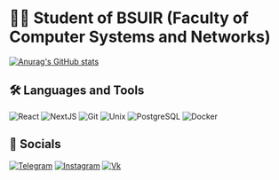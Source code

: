 # 👨‍💻 Student of BSUIR (Faculty of Computer Systems and Networks)

[![Anurag's GitHub stats](https://github-readme-stats-git-masterrstaa-rickstaa.vercel.app/api?username=kostyabet&count_private=true&&hide=issues,contribs&show_icons=true&bg_color=090909&hide_border=true&title_color=dedede&text_color=5465e8&icon_color=db7979)](https://github.com/kostyabet)

## 🛠️ Languages and Tools

![React](https://img.shields.io/badge/-React-090909?style=for-the-badge&logo=react&logoColor=blue)
![NextJS](https://img.shields.io/badge/next.js-000000?style=for-the-badge&logo=nextdotjs&logoColor=white)
![Git](https://img.shields.io/badge/-Git-090909?style=for-the-badge&logo=git&logoColor=red)
![Unix](https://img.shields.io/badge/-unix-090909?style=for-the-badge&logo=ubuntu&logoColor=orange)
![PostgreSQL](https://img.shields.io/badge/postgresql-000000?style=for-the-badge&logo=postgresql&logoColor=sky)
![Docker](https://img.shields.io/badge/-Docker-090909?style=for-the-badge&logo=docker&logoColor=2496ED)

## 📲️ Socials

[![Telegram](https://img.shields.io/badge/-Telegram-090909?style=for-the-badge&logo=telegram&logoColor=27A0D9)](https://t.me/kostyabelbet)
[![Instagram](https://img.shields.io/badge/-Instagram-090909?style=for-the-badge&logo=instagram&logoColor=B4068E)](https://www.instagram.com/kostikk.bet/)
[![Vk](https://img.shields.io/badge/-LinkedIn-090909?style=for-the-badge&logo=linkedin&logoColor=1C9DEB)](https://www.linkedin.com/in/kostya-betenya-080754338/)
